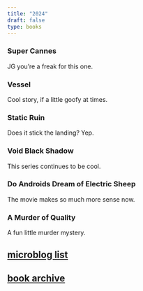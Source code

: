 ```yaml
--- 
title: "2024" 
draft: false 
type: books 
---
```


### Super Cannes

JG you’re a freak for this one.

### Vessel

Cool story, if a little goofy at times.

### Static Ruin

Does it stick the landing? Yep.

### Void Black Shadow

This series continues to be cool.

### Do Androids Dream of Electric Sheep

The movie makes so much more sense now.

### A Murder of Quality

A fun little murder mystery.

## [microblog list](https://micro.brookshelley.com/2023/01/01/bookgoals.html)

## [book archive](/bookarchive)